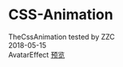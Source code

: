 # CSS-Animation
TheCssAnimation tested by ZZC<br />
2018-05-15<br /> AvatarEffect <a href="https://htmlpreview.github.io/?https://github.com/1393925530/CSS-Animation/blob/master/AvatarEffects/index.html">预览</a>

